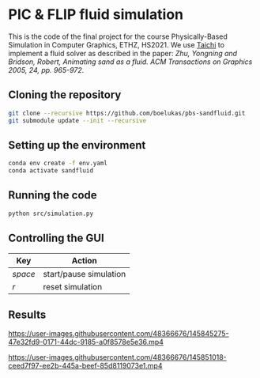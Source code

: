 # PIC & FLIP fluid simulation
This is the code of the final project for the course Physically-Based Simulation in Computer Graphics, ETHZ, HS2021.
We use [Taichi](https://github.com/taichi-dev/taichi) to implement a fluid solver as described in the paper: *Zhu, Yongning and Bridson, Robert, Animating sand as a fluid. ACM
Transactions on Graphics 2005, 24, pp. 965-972*.

## Cloning the repository

```bash
git clone --recursive https://github.com/boelukas/pbs-sandfluid.git
git submodule update --init --recursive
```

## Setting up the environment

```bash
conda env create -f env.yaml
conda activate sandfluid
```

## Running the code

```bash
python src/simulation.py
```

## Controlling the GUI

|Key|Action|
|-|-|
|*space*| start/pause simulation|
|*r*| reset simulation|


## Results

https://user-images.githubusercontent.com/48366676/145845275-47e32fd9-0171-44dc-9185-a0f8578e5e36.mp4


https://user-images.githubusercontent.com/48366676/145851018-ceed7f97-ee2b-445a-beef-85d8119073e1.mp4

